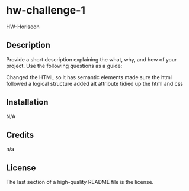 # hw-challenge-1
HW-Horiseon
## Description

Provide a short description explaining the what, why, and how of your project. Use the following questions as a guide:

Changed the HTML so it has semantic elements
made sure the html followed a logical structure 
added alt attribute
tidied up the html and css 


## Installation

N/A


## Credits

n/a

## License

The last section of a high-quality README file is the license. 
